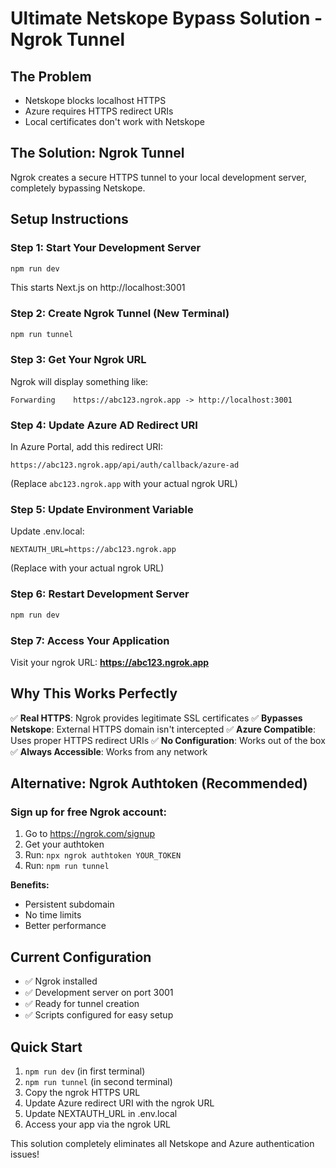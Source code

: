 # Ultimate Netskope Bypass Solution - Ngrok Tunnel

## The Problem
- Netskope blocks localhost HTTPS
- Azure requires HTTPS redirect URIs
- Local certificates don't work with Netskope

## The Solution: Ngrok Tunnel
Ngrok creates a secure HTTPS tunnel to your local development server, completely bypassing Netskope.

## Setup Instructions

### Step 1: Start Your Development Server
```bash
npm run dev
```
This starts Next.js on http://localhost:3001

### Step 2: Create Ngrok Tunnel (New Terminal)
```bash
npm run tunnel
```

### Step 3: Get Your Ngrok URL
Ngrok will display something like:
```
Forwarding    https://abc123.ngrok.app -> http://localhost:3001
```

### Step 4: Update Azure AD Redirect URI
In Azure Portal, add this redirect URI:
```
https://abc123.ngrok.app/api/auth/callback/azure-ad
```
(Replace `abc123.ngrok.app` with your actual ngrok URL)

### Step 5: Update Environment Variable
Update .env.local:
```
NEXTAUTH_URL=https://abc123.ngrok.app
```
(Replace with your actual ngrok URL)

### Step 6: Restart Development Server
```bash
npm run dev
```

### Step 7: Access Your Application
Visit your ngrok URL: **https://abc123.ngrok.app**

## Why This Works Perfectly

✅ **Real HTTPS**: Ngrok provides legitimate SSL certificates
✅ **Bypasses Netskope**: External HTTPS domain isn't intercepted
✅ **Azure Compatible**: Uses proper HTTPS redirect URIs
✅ **No Configuration**: Works out of the box
✅ **Always Accessible**: Works from any network

## Alternative: Ngrok Authtoken (Recommended)

### Sign up for free Ngrok account:
1. Go to https://ngrok.com/signup
2. Get your authtoken
3. Run: `npx ngrok authtoken YOUR_TOKEN`
4. Run: `npm run tunnel`

**Benefits:**
- Persistent subdomain
- No time limits
- Better performance

## Current Configuration
- ✅ Ngrok installed
- ✅ Development server on port 3001
- ✅ Ready for tunnel creation
- ✅ Scripts configured for easy setup

## Quick Start
1. `npm run dev` (in first terminal)
2. `npm run tunnel` (in second terminal)  
3. Copy the ngrok HTTPS URL
4. Update Azure redirect URI with the ngrok URL
5. Update NEXTAUTH_URL in .env.local
6. Access your app via the ngrok URL

This solution completely eliminates all Netskope and Azure authentication issues!